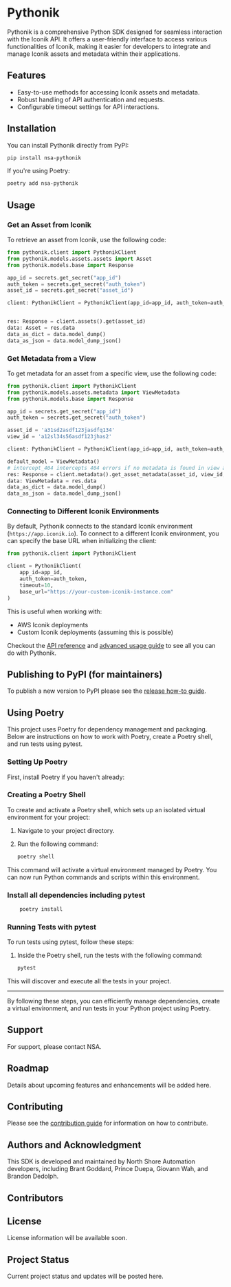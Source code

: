 # Pythonik

Pythonik is a comprehensive Python SDK designed for seamless interaction with
the Iconik API. It offers a user-friendly interface to access various
functionalities of Iconik, making it easier for developers to integrate and
manage Iconik assets and metadata within their applications.

## Features

- Easy-to-use methods for accessing Iconik assets and metadata.
- Robust handling of API authentication and requests.
- Configurable timeout settings for API interactions.

## Installation

You can install Pythonik directly from PyPI:

```bash
pip install nsa-pythonik
```

If you're using Poetry:
```bash
poetry add nsa-pythonik
```

## Usage

### Get an Asset from Iconik

To retrieve an asset from Iconik, use the following code:

```python
from pythonik.client import PythonikClient
from pythonik.models.assets.assets import Asset
from pythonik.models.base import Response

app_id = secrets.get_secret("app_id")
auth_token = secrets.get_secret("auth_token")
asset_id = secrets.get_secret("asset_id")

client: PythonikClient = PythonikClient(app_id=app_id, auth_token=auth_token, timeout=10)


res: Response = client.assets().get(asset_id)
data: Asset = res.data
data_as_dict = data.model_dump()
data_as_json = data.model_dump_json()

```

### Get Metadata from a View

To get metadata for an asset from a specific view, use the following code:

```python
from pythonik.client import PythonikClient
from pythonik.models.assets.metadata import ViewMetadata
from pythonik.models.base import Response

app_id = secrets.get_secret("app_id")
auth_token = secrets.get_secret("auth_token")

asset_id = 'a31sd2asdf123jasdfq134'
view_id = 'a12sl34s56asdf123jhas2'

client: PythonikClient = PythonikClient(app_id=app_id, auth_token=auth_token, timeout=5)

default_model = ViewMetadata()
# intercept_404 intercepts 404 errors if no metadata is found in view and returns a ViewMetadata model you provide so you can handle the error gracefully
res: Response = client.metadata().get_asset_metadata(asset_id, view_id, intercept_404=default_model)
data: ViewMetadata = res.data
data_as_dict = data.model_dump()
data_as_json = data.model_dump_json()
```

### Connecting to Different Iconik Environments

By default, Pythonik connects to the standard Iconik environment (`https://app.iconik.io`). To connect to a different Iconik environment, you can specify the base URL when initializing the client:

```python
from pythonik.client import PythonikClient

client = PythonikClient(
    app_id=app_id,
    auth_token=auth_token,
    timeout=10,
    base_url="https://your-custom-iconik-instance.com"
)
```

This is useful when working with:
- AWS Iconik deployments
- Custom Iconik deployments (assuming this is possible)

Checkout the [API reference](./docs/API_REFERENCE.md) and [advanced usage guide](./docs/ADVANCED_USAGE.md) to see all you can do with Pythonik.

## Publishing to PyPI (for maintainers) 

To publish a new version to PyPI please see the [release how-to guide](./docs/RELEASE_HOW_TO.md).


## Using Poetry

This project uses Poetry for dependency management and packaging. Below are instructions on how to work with Poetry, create a Poetry shell, and run tests using pytest.

### Setting Up Poetry

First, install Poetry if you haven't already:

### Creating a Poetry Shell

To create and activate a Poetry shell, which sets up an isolated virtual environment for your project:

1. Navigate to your project directory.
2. Run the following command:

   ```sh
   poetry shell
   ```

This command will activate a virtual environment managed by Poetry. You can now run Python commands and scripts within this environment.

### Install all dependencies including pytest

```sh
    poetry install
```

### Running Tests with pytest

To run tests using pytest, follow these steps:

1. Inside the Poetry shell, run the tests with the following command:

   ```sh
   pytest
   ```

This will discover and execute all the tests in your project.

---

By following these steps, you can efficiently manage dependencies, create a virtual environment, and run tests in your Python project using Poetry.

## Support

For support, please contact NSA.

## Roadmap

Details about upcoming features and enhancements will be added here.

## Contributing

Please see the [contribution guide](./CONTRIBUTING.md) for information on how to contribute.

## Authors and Acknowledgment

This SDK is developed and maintained by North Shore Automation developers,
including Brant Goddard, Prince Duepa, Giovann Wah, and Brandon Dedolph.

## Contributors

## License

License information will be available soon.

## Project Status

Current project status and updates will be posted here.
